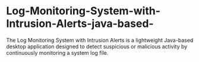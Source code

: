 # Log-Monitoring-System-with-Intrusion-Alerts-java-based-
The Log Monitoring System with Intrusion Alerts is a lightweight Java-based desktop application designed to detect suspicious or malicious activity by continuously monitoring a system log file.
